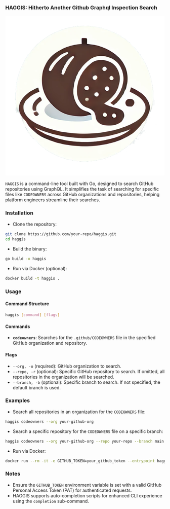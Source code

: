 ### HAGGIS: Hitherto Another Github Graphql Inspection Search

<p align="center">
  <img src="https://github.com/klazomenai/haggis/blob/main/images/haggis-3.png?raw=true" alt="Haggis"/>
</p>

`HAGGIS` is a command-line tool built with Go, designed to search GitHub repositories using GraphQL. It simplifies the task of searching for specific files like `CODEOWNERS` across GitHub organizations and repositories, helping platform engineers streamline their searches.

### Installation

- Clone the repository:
```bash
git clone https://github.com/your-repo/haggis.git
cd haggis
```

- Build the binary:
```bash
go build -o haggis
```

- Run via Docker (optional):
```bash
docker build -t haggis .
```

### Usage

#### Command Structure

```bash
haggis [command] [flags]
```

#### Commands

- **`codeowners`**: Searches for the `.github/CODEOWNERS` file in the specified GitHub organization and repository.

#### Flags

- `--org, -o` (required): GitHub organization to search.
- `--repo, -r` (optional): Specific GitHub repository to search. If omitted, all repositories in the organization will be searched.
- `--branch, -b` (optional): Specific branch to search. If not specified, the default branch is used.

### Examples

- Search all repositories in an organization for the `CODEOWNERS` file:
```bash
haggis codeowners --org your-github-org
```

- Search a specific repository for the `CODEOWNERS` file on a specific branch:
```bash
haggis codeowners --org your-github-org --repo your-repo --branch main
```

- Run via Docker:
```bash
docker run --rm -it -e GITHUB_TOKEN=your_github_token --entrypoint haggis haggis codeowners --org your-github-org
```

### Notes

- Ensure the `GITHUB_TOKEN` environment variable is set with a valid GitHub Personal Access Token (PAT) for authenticated requests.
- HAGGIS supports auto-completion scripts for enhanced CLI experience using the `completion` sub-command.
